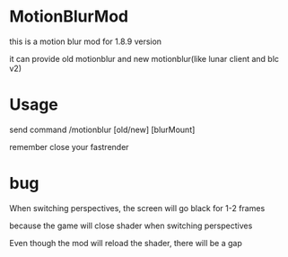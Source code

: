 # MotionBlurMod

this is a motion blur mod for 1.8.9 version

it can provide old motionblur and new motionblur(like lunar client and blc v2)

# Usage

send command /motionblur [old/new] [blurMount]

remember close your fastrender

# bug

When switching perspectives, the screen will go black for 1-2 frames

because the game will close shader when switching perspectives

Even though the mod will reload the shader, there will be a gap
